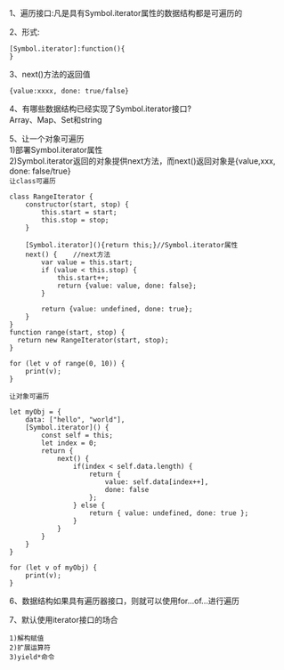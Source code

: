 1、遍历接口:凡是具有Symbol.iterator属性的数据结构都是可遍历的

2、形式:
```
[Symbol.iterator]:function(){
}
```
3、next()方法的返回值
```
{value:xxxx, done: true/false}
```
4、有哪些数据结构已经实现了Symbol.iterator接口?<br>
Array、Map、Set和string

5、让一个对象可遍历<br>
1)部署Symbol.iterator属性<br>
2)Symbol.iterator返回的对象提供next方法，而next()返回对象是{value,xxx, done: false/true}<br>
`让class可遍历`
```
class RangeIterator {
	constructor(start, stop) {
		this.start = start;
		this.stop = stop;
	}
	
	[Symbol.iterator](){return this;}//Symbol.iterator属性
	next() {	//next方法
		var value = this.start;
		if (value < this.stop) {
			this.start++;
			return {value: value, done: false};
		}
		
		return {value: undefined, done: true};
	}
}
function range(start, stop) {
  return new RangeIterator(start, stop);
}

for (let v of range(0, 10)) {
	print(v);
}
```
`让对象可遍历`
```
let myObj = {
	data: ["hello", "world"],
	[Symbol.iterator]() {
		const self = this;
		let index = 0;
		return {
			next() {
				if(index < self.data.length) {
					return {
						value: self.data[index++],
						done: false
					};
				} else {
					return { value: undefined, done: true };
				}
			}
		}
	}
}

for (let v of myObj) {
	print(v);
}

```
6、数据结构如果具有遍历器接口，则就可以使用for...of...进行遍历<br>

7、默认使用iterator接口的场合
```
1)解构赋值
2)扩展运算符
3)yield*命令
```
